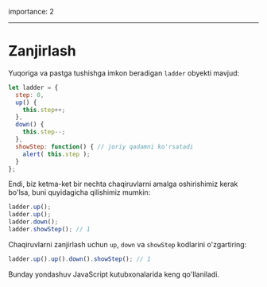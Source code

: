 importance: 2

---

# Zanjirlash

Yuqoriga va pastga tushishga imkon beradigan `ladder` obyekti mavjud:

```js
let ladder = {
  step: 0,
  up() { 
    this.step++;
  },
  down() { 
    this.step--;
  },
  showStep: function() { // joriy qadamni ko'rsatadi
    alert( this.step );
  }
};
```

Endi, biz ketma-ket bir nechta chaqiruvlarni amalga oshirishimiz kerak bo'lsa, buni quyidagicha qilishimiz mumkin:

```js
ladder.up();
ladder.up();
ladder.down();
ladder.showStep(); // 1
```

Chaqiruvlarni zanjirlash uchun `up`, `down` va `showStep` kodlarini o'zgartiring:

```js
ladder.up().up().down().showStep(); // 1
```

Bunday yondashuv JavaScript kutubxonalarida keng qo'llaniladi.
